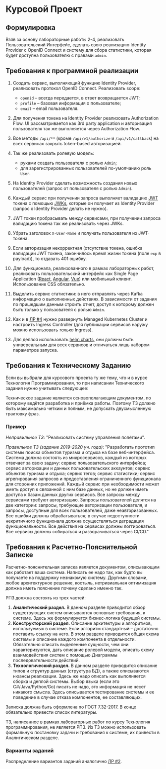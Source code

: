 # Курсовой Проект
## Формулировка

Взяв за основу лабораторные работы 2-4, реализовать Пользовательский Интерфейс, сделать свою реализацию Identity
Provider с OpenID Connect и систему для сбора статистики, которая будет доступна пользователю с правами `admin`.

## Требования к программной реализации

1. Создать сервис, выполняющий функцию Identity Provider, реализовать протокол OpenID Connect. Реализовать scope:
   * `openid` – всегда передается, в ответ возвращается JWT;
   * `profile` – базовая информация о пользователе;
   * `email` – email пользователя.
2. Для получения токена на Identity Provider реализовать Authorization Flow. UI рассматривается как 3rd party
   application и авторизация пользователя так же выполняется через Authorization Flow.
3. Все методы `/api/**` (кроме `/api/v1/authorize` и `/api/v1/callback`) на всех сервисах закрыть token-based
   авторизацией. 
4. Так же реализовать ролевую модель:
   * руками создать пользователя с ролью `Admin`;
   * для зарегистрированных пользователей по-умолчанию роль `User`.
5. На Identity Provider сделать возможность создания новых пользователей (запрос от пользователя с ролью `Admin`).


6. Каждый сервис при получении запроса выполняет валидацию [JWT](https://jwt.io/introduction) токена с
   помощью [JWKs](https://auth0.com/docs/security/tokens/json-web-tokens/json-web-key-sets), которые он получает из
   Identity Provider (запрос к Identity Provider делать не нужно).
7. JWT токен пробрасывать между сервисами, при получении запроса валидацию токена так же реализовать через JWKs.
8. Убрать заголовок `X-User-Name` и получать пользователя из JWT-токена.
9. Если авторизация некорректная (отсутствие токена, ошибка валидации JWT токена, закончилось время жизни токена
   (поле `exp` в payload)), то отдавать 401 ошибку.


10. Для функционала, реализованного в рамках лабораторных работ, реализовать пользовательский интерфейс как Single Page
    Application ([React](https://reactjs.org/), [Angular](https://angular.io/), [Vue](https://vuejs.org/)) или мобильный
    клиент. Использование CSS обязательно.

11. Выделить сервис статистики: в него отправлять через Kafka информацию о выполненных действиях. В зависимости от
    задания по пришедшим данным строить отчет, доступ к которому должен быть только у пользователя с ролью `Admin`.


12. Как и в [ЛР #4](https://github.com/bmstu-rsoi/lab4-template) нужно развернуть Managed Kubernetes Cluster и настроить
    Ingress Controller (для публикации сервисов наружу можно использовать _только_ Ingress).
13. Для деплоя использовать [helm charts](https://helm.sh/docs/topics/charts/), они должны быть универсальным для всех
    сервисов и отличаться лишь набором параметров запуска.

## Требования к Техническому Заданию

Если вы выбрали для курсового проекта ту же тему, что и в курсе Технология Программирования, то при написании
Технического задания нужно учитывать следующее:

Техническое задание является основополагающим документом, по которому ведётся разработка и приёмка работы. Поэтому ТЗ
должно быть максимально четким и полным, не допускать двусмысленную трактовку фраз.

### Пример

_Неправильное ТЗ_: "Реализовать систему управления полётами".

_Правильное ТЗ (задание 2019-2020 уч. года)_: "Разработать прототип системы поиска объектов туризма и отдыха на базе
веб-интерфейса. Система должна состоять из микросервисов, каждый из которых отвечает за свою задачу: сервис
пользовательского интерфейса; сервис авторизации и данных пользовательских аккаунтов; сервис объектов туризма и отдыха;
сервис тегов; сервис статистики; сервис агрегирования запросов и предоставления ограниченного функционала для сторонних
приложений. Каждый сервис при необходимости может иметь доступ к связанной с ним базе данных, но не должен иметь доступа
к базам данных других сервисов. Все запросы между сервисами требуют авторизацию. Запросы пользователей делятся на две
категории: запросы, требующие авторизации пользователя, и запросы, доступные для всех пользователей, даже
неавторизованных. Все ошибки должны обрабатываться; в случае недоступности некритичного функционала должна
осуществляться деградация функциональности. Все действия на сервисах должны логгироваться. Все сервисы должны собираться
и разворачиваться через CI/CD."

## Требования к Расчетно-Пояснительной Записке

Расчетно-пояснительная записка является документом, описывающим как работает ваша система. Написать ее надо так, как
будто вы получаете на поддержку незнакомую систему. Другими словами, любое архитектурное решение, костыль, нетривиальная
оптимизация должна иметь пояснение почему сделано именно так.

РПЗ должна состоять из трех частей:

1. **Аналитический раздел.** В данном разделе приводится обзор существующих систем описываются основные требования, к
   системе. Здесь же формулируется бизнес-логика будущей системы.
1. **Конструкторский раздел.** Описание архитектуры и алгоритмов, используемых в системе. Если алгоритм стандартный –
   достаточно поставить ссылку на него. В этом разделе приводится общая схема системы и описание каждого компонента в
   отдельности. Обязательно описать выделенные сущности, чем они характеризуются, дать описание ролевой модели, описать
   схему взаимодействия систем с помощью Диаграммы последовательности действий.
1. **Технологический раздел.** В данном разделе приводится описание типов и структур данных (структура БД), а также
   описываются нюансы реализации. Здесь же надо описать как выполняется сборка и деплой системы. Выбор языка (если это
   С#/Java/Python/Go) писать не надо, это информация не несет никакого смысла. Здесь описывается тестирование системы и
   ее поведение в случае отказа компонентов, ее составляющих.

Записка должна быть оформлена по ГОСТ 7.32-2017. В конце обязательно привести список литературы.

ТЗ, написанное в рамках лабораторных работ по курсу Технология программирования, не является РПЗ. Из ТЗ можно
использовать формальную постановку задачи и требования к системе, их привести в Аналитическом разделе.

### Варианты заданий

Распределение вариантов заданий аналогично [ЛР #2](https://github.com/bmstu-rsoi/lab2-template).